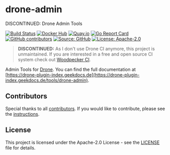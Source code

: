 # drone-admin

DISCONTINUED: Drone Admin Tools

[![Build Status](https://img.shields.io/drone/build/thegeeklab/drone-admin?logo=drone&server=https%3A%2F%2Fdrone.thegeeklab.de)](https://drone.thegeeklab.de/thegeeklab/drone-admin)
[![Docker Hub](https://img.shields.io/badge/dockerhub-latest-blue.svg?logo=docker&logoColor=white)](https://hub.docker.com/r/thegeeklab/drone-admin)
[![Quay.io](https://img.shields.io/badge/quay-latest-blue.svg?logo=docker&logoColor=white)](https://quay.io/repository/thegeeklab/drone-admin)
[![Go Report Card](https://goreportcard.com/badge/github.com/thegeeklab/drone-admin)](https://goreportcard.com/report/github.com/thegeeklab/drone-admin)
[![GitHub contributors](https://img.shields.io/github/contributors/thegeeklab/drone-admin)](https://github.com/thegeeklab/drone-admin/graphs/contributors)
[![Source: GitHub](https://img.shields.io/badge/source-github-blue.svg?logo=github&logoColor=white)](https://github.com/thegeeklab/drone-admin)
[![License: Apache-2.0](https://img.shields.io/github/license/thegeeklab/drone-admin)](https://github.com/thegeeklab/drone-admin/blob/main/LICENSE)

> **DISCONTINUED:** As I don't use Drone CI anymore, this project is unmaintained. If you are interested in a free and open source CI system check out [Woodpecker CI](https://woodpecker-ci.org/).

Admin Tools for [Drone](https://github.com/drone/drone). You can find the full documentation at [https://drone-plugin-index.geekdocs.de](https://drone-plugin-index.geekdocs.de/tools/drone-admin).

## Contributors

Special thanks to all [contributors](https://github.com/thegeeklab/drone-admin/graphs/contributors). If you would like to contribute, please see the [instructions](https://github.com/thegeeklab/drone-admin/blob/main/CONTRIBUTING.md).

## License

This project is licensed under the Apache-2.0 License - see the [LICENSE](https://github.com/thegeeklab/drone-admin/blob/main/LICENSE) file for details.
